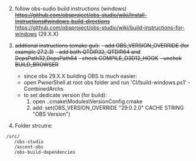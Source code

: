 2. follow obs-sudio build instructions (windows)
   ~~https://github.com/obsproject/obs-studio/wiki/Install-Instructions#windows-build-directions~~
     https://github.com/obsproject/obs-studio/wiki/build-instructions-for-windows (29.X.X)
4. ~~addtional instructions (cmake gui):~~
   ~~- add OBS_VERSION_OVERRIDE (for example 27.2.3)~~
   ~~- add both QTDIR32, QTDIR64 and DepsPath32,DepsPath64~~
   ~~- check COMPILE_D3D12_HOOK~~
   ~~- unchek BUILD_BROWSER~~
   - since obs 29.X.X building OBS is much easier: 
   - open PwoerShell at root obs folder and run  'CI/build-windows.ps1'  -CombinedArchs
   - to set dedicate version (for build):
      1. open ..cmake\Modules\VersionConfig.cmake 
      2. add:
set(OBS_VERSION_OVERRIDE 
    "29.0.2.0"
    CACHE STRING "OBS Version")

5. Folder strcutre:
  ```
 /src/
     /obs-studio
     /ascent-obs
     /obs-build-dependencies
```


